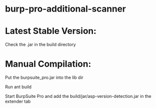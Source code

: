 burp-pro-additional-scanner
===========================

Latest Stable Version:
======================

Check the .jar in the build directory

Manual Compilation:
=================== 

Put the burpsuite_pro.jar into the lib dir

Run ant build

Start BurpSuite Pro and add the build/jar/asp-version-detection.jar in the extender tab
